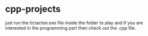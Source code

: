 # cpp-projects
just run the tictactoe.exe file inside the folder to play and if you are interested in the programming part then check out the .cpp file.
